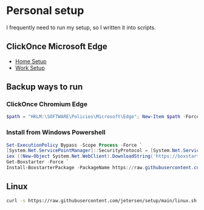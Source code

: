 # Personal setup

I frequently need to run my setup, so I written it into scripts.

## ClickOnce Microsoft Edge

* [Home Setup](https://boxstarter.org/package/url?https://raw.githubusercontent.com/jetersen/setup/main/windows-home.ps1)
* [Work Setup](https://boxstarter.org/package/url?https://raw.githubusercontent.com/jetersen/setup/main/windows-work.ps1)

## Backup ways to run

### ClickOnce Chromium Edge

```powershell
$path = "HKLM:\SOFTWARE\Policies\Microsoft\Edge"; New-Item $path -Force | Out-Null; Set-ItemProperty -LiteralPath "$PATH" ClickOnceEnabled 1; start https://boxstarter.org/package/url?https://raw.githubusercontent.com/jetersen/setup/main/windows-home.ps1
```

### Install from Windows Powershell

```powershell
Set-ExecutionPolicy Bypass -Scope Process -Force `
[System.Net.ServicePointManager]::SecurityProtocol = [System.Net.ServicePointManager]::SecurityProtocol -bor 3072 `
iex ((New-Object System.Net.WebClient).DownloadString('https://boxstarter.org/bootstrapper.ps1')) `
Get-Boxstarter -Force `
Install-BoxstarterPackage -PackageName https://raw.githubusercontent.com/jetersen/setup/main/windows-home.ps1
```

## Linux

```bash
curl -s https://raw.githubusercontent.com/jetersen/setup/main/linux.sh | bash
```
